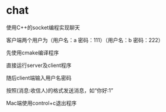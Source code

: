 # chat
使用C++的socket编程实现聊天

客户端两个用户为（用户名：a 密码：111）（用户名：b 密码：222）

先使用cmake编译程序

直接运行server及client程序

随后client端输入用户名密码

按照(消息:收信人)的格式发送消息，如“你好:1”

Mac端使用control+c退出程序
